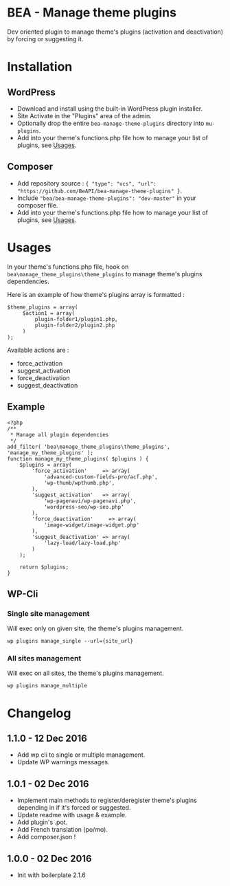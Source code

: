 # BEA - Manage theme plugins

Dev oriented plugin to manage theme's plugins (activation and deactivation) by forcing or suggesting it.

# Installation

## WordPress

* Download and install using the built-in WordPress plugin installer.
* Site Activate in the "Plugins" area of the admin.
* Optionally drop the entire `bea-manage-theme-plugins` directory into `mu-plugins`.
* Add into your theme's functions.php file how to manage your list of plugins, see [Usages](https://github.com/BeAPI/bea-manage-theme-plugins#usages).

## Composer

* Add repository source : `{ "type": "vcs", "url": "https://github.com/BeAPI/bea-manage-theme-plugins" }`.
* Include `"bea/bea-manage-theme-plugins": "dev-master"` in your composer file.
* Add into your theme's functions.php file how to manage your list of plugins, see [Usages](https://github.com/BeAPI/bea-manage-theme-plugins#usages).

# Usages

In your theme's functions.php file, hook on `bea\manage_theme_plugins\theme_plugins` to manage theme's plugins dependencies.

Here is an example of how theme's plugins array is formatted :
```
$theme_plugins = array(
     $action1 = array(
         plugin-folder1/plugin1.php,
         plugin-folder2/plugin2.php
     )
);
```

Available actions are :
- force_activation
- suggest_activation
- force_deactivation
- suggest_deactivation

## Example

```
<?php
/**
 * Manage all plugin dependencies
 */
add_filter( 'bea\manage_theme_plugins\theme_plugins', 'manage_my_theme_plugins' );
function manage_my_theme_plugins( $plugins ) {
	$plugins = array(
		'force_activation'     => array(
			'advanced-custom-fields-pro/acf.php',
			'wp-thumb/wpthumb.php',
		),
		'suggest_activation'   => array(
			'wp-pagenavi/wp-pagenavi.php',
			'wordpress-seo/wp-seo.php'
		),
		'force_deactivation'     => array(
			'image-widget/image-widget.php'
		),
		'suggest_deactivation' => array(
			'lazy-load/lazy-load.php'
		)
	);

	return $plugins;
}
```

## WP-Cli

### Single site management

Will exec only on given site, the theme's plugins management.

`wp plugins manage_single --url={site_url}`

### All sites management

Will exec on all sites, the theme's plugins management.

`wp plugins manage_multiple`

# Changelog ##

## 1.1.0 - 12 Dec 2016
* Add wp cli to single or multiple management.
* Update WP warnings messages.

## 1.0.1 - 02 Dec 2016
* Implement main methods to register/deregister theme's plugins depending in if it's forced or suggested.
* Update readme with usage & example.
* Add plugin's .pot.
* Add French translation (po/mo).
* Add composer.json !

## 1.0.0 - 02 Dec 2016
* Init with boilerplate 2.1.6
